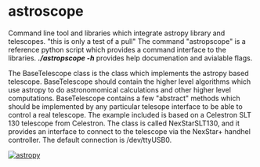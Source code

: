 # astroscope
Command line tool and libraries which integrate astropy library and telescopes.
"this is only a test of a pull"
The command "astropscope" is a reference python script which provides a command interface to the libraries. 
<i><b>./astropscope -h</b></i> provides help documenation and avialable flags. 

The BaseTelescope class is the class which implements the astropy based telescope. BaseTelescope should
contain the higher level algorithms which use astropy to do astronomomical calculations and other higher level computations. 
BaseTelescope contains a few "abstract" methods which should be implemented by any particular telesope interface to be able to control
a real telescope. The example included is based on a Celestron SLT 130 telescope from Celestron. The class is called NexStarSLT130,
and it provides an interface to connect to the telescope via the NexStar+ handhel controller. The default connection is /dev/ttyUSB0.

[![astropy](http://img.shields.io/badge/powered%20by-AstroPy-orange.svg?style=flat)](http://www.astropy.org/)
